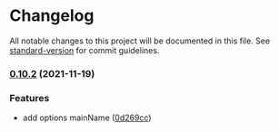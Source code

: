 # Changelog

All notable changes to this project will be documented in this file. See [standard-version](https://github.com/conventional-changelog/standard-version) for commit guidelines.

### [0.10.2](https://github.com/shm-open/ffmpeg.wasm/compare/v0.10.1...v0.10.2) (2021-11-19)


### Features

* add options mainName ([0d269cc](https://github.com/shm-open/ffmpeg.wasm/commit/0d269cc064c95a8009f60a8b1767a02300fcc476))
